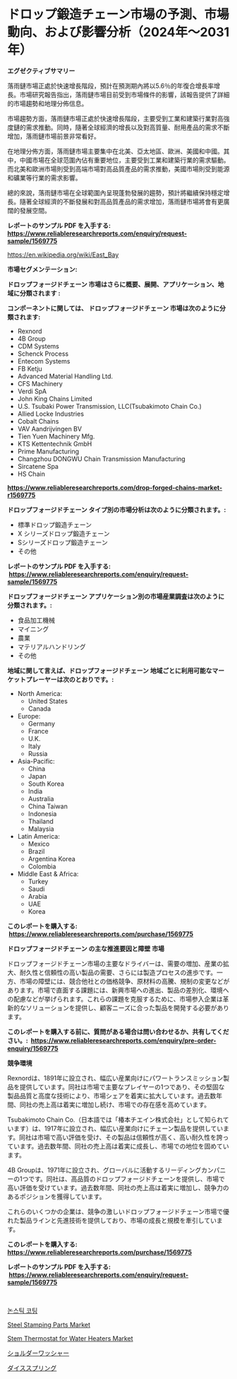 <p><h1>ドロップ鍛造チェーン市場の予測、市場動向、および影響分析（2024年〜2031年）</h1></p><p><strong>エグゼクティブサマリー</strong></p>
<p><p>落雨鏈市場正處於快速增長階段，預計在預測期內將以5.6％的年復合增長率增長。市場研究報告指出，落雨鏈市場目前受到市場條件的影響，該報告提供了詳細的市場趨勢和地理分佈信息。</p><p>市場趨勢方面，落雨鏈市場正處於快速增長階段，主要受到工業和建築行業對高強度鏈的需求推動。同時，隨著全球經濟的增長以及對高質量、耐用產品的需求不斷增加，落雨鏈市場前景非常看好。</p><p>在地理分佈方面，落雨鏈市場主要集中在北美、亞太地區、歐洲、美國和中國。其中，中國市場在全球范圍內佔有重要地位，主要受到工業和建築行業的需求驅動。而北美和歐洲市場則受到高端市場對高品質產品的需求推動，美國市場則受到能源和礦業等行業的需求影響。</p><p>總的來說，落雨鏈市場在全球範圍內呈現蓬勃發展的趨勢，預計將繼續保持穩定增長。隨著全球經濟的不斷發展和對高品質產品的需求增加，落雨鏈市場將會有更廣闊的發展空間。</p></p>
<p><strong>レポートのサンプル PDF を入手する: <a href="https://www.reliableresearchreports.com/enquiry/request-sample/1569775">https://www.reliableresearchreports.com/enquiry/request-sample/1569775</a></strong></p>
<p><a href="https://en.wikipedia.org/wiki/East_Bay">https://en.wikipedia.org/wiki/East_Bay</a></p>
<p><strong>市場セグメンテーション:</strong></p>
<p><strong> ドロップフォージドチェーン 市場はさらに概要、展開、アプリケーション、地域に分類されます :</strong></p>
<p><strong>コンポーネントに関しては、 ドロップフォージドチェーン 市場は次のように分類されます: &nbsp;</strong></p>
<p><ul><li>Rexnord</li><li>4B Group</li><li>CDM Systems</li><li>Schenck Process</li><li>Entecom Systems</li><li>FB Ketju</li><li>Advanced Material Handling Ltd.</li><li>CFS Machinery</li><li>Verdi SpA</li><li>John King Chains Limited</li><li>U.S. Tsubaki Power Transmission, LLC(Tsubakimoto Chain Co.)</li><li>Allied Locke Industries</li><li>Cobalt Chains</li><li>VAV Aandrijvingen BV</li><li>Tien Yuen Machinery Mfg.</li><li>KTS Kettentechnik GmbH</li><li>Prime Manufacturing</li><li>Changzhou DONGWU Chain Transmission Manufacturing</li><li>Sircatene Spa</li><li>HS Chain</li></ul></p>
<p><strong><a href="https://www.reliableresearchreports.com/drop-forged-chains-market-r1569775">https://www.reliableresearchreports.com/drop-forged-chains-market-r1569775</a></strong></p>
<p><strong> ドロップフォージドチェーン タイプ別の市場分析は次のように分類されます。:</strong></p>
<p><ul><li>標準ドロップ鍛造チェーン</li><li>X シリーズドロップ鍛造チェーン</li><li>Sシリーズドロップ鍛造チェーン</li><li>その他</li></ul></p>
<p><strong>レポートのサンプル PDF を入手する: &nbsp;<a href="https://www.reliableresearchreports.com/enquiry/request-sample/1569775">https://www.reliableresearchreports.com/enquiry/request-sample/1569775</a></strong></p>
<p><strong> ドロップフォージドチェーン アプリケーション別の市場産業調査は次のように分類されます。:</strong></p>
<p><ul><li>食品加工機械</li><li>マイニング</li><li>農業</li><li>マテリアルハンドリング</li><li>その他</li></ul></p>
<p><strong>地域に関して言えば、ドロップフォージドチェーン 地域ごとに利用可能なマーケットプレーヤーは次のとおりです。:</strong></p>
<p><ul>
    <li>
        North America:
        <ul>
            <li>United States</li>
            <li>Canada</li>
        </ul>
    </li>
    <li>
        Europe:
        <ul>
            <li>Germany</li>
            <li>France</li>
            <li>U.K.</li>
            <li>Italy</li>
            <li>Russia</li>
        </ul>
    </li>
    <li>
        Asia-Pacific:
        <ul>
            <li>China</li>
            <li>Japan</li>
            <li>South Korea</li>
            <li>India</li>
            <li>Australia</li>
            <li>China Taiwan</li>
            <li>Indonesia</li>
            <li>Thailand</li>
            <li>Malaysia</li>
        </ul>
    </li>
    <li>
        Latin America:
        <ul>
            <li>Mexico</li>
            <li>Brazil</li>
            <li>Argentina Korea</li>
            <li>Colombia</li>
        </ul>
    </li>
    <li>
        Middle East & Africa:
        <ul>
            <li>Turkey</li>
            <li>Saudi</li>
            <li>Arabia</li>
            <li>UAE</li>
            <li>Korea</li>
        </ul>
    </li>
    </ul></p>
<p><strong>このレポートを購入する: &nbsp;<a href="https://www.reliableresearchreports.com/purchase/1569775">https://www.reliableresearchreports.com/purchase/1569775</a></strong></p>
<p><strong>ドロップフォージドチェーン の主な推進要因と障壁 市場</strong></p>
<p><p>ドロップフォージドチェーン市場の主要なドライバーは、需要の増加、産業の拡大、耐久性と信頼性の高い製品の需要、さらには製造プロセスの進歩です。一方、市場の障壁には、競合他社との価格競争、原材料の高騰、規制の変更などがあります。市場で直面する課題には、新興市場への進出、製品の差別化、環境への配慮などが挙げられます。これらの課題を克服するために、市場参入企業は革新的なソリューションを提供し、顧客ニーズに合った製品を開発する必要があります。</p></p>
<p><strong>このレポートを購入する前に、質問がある場合は問い合わせるか、共有してください。:&nbsp; <a href="https://www.reliableresearchreports.com/enquiry/pre-order-enquiry/1569775">https://www.reliableresearchreports.com/enquiry/pre-order-enquiry/1569775</a></strong></p>
<p><strong>競争環境</strong></p>
<p><p>Rexnordは、1891年に設立され、幅広い産業向けにパワートランスミッション製品を提供しています。同社は市場で主要なプレイヤーの1つであり、その堅固な製品品質と高度な技術により、市場シェアを着実に拡大しています。過去数年間、同社の売上高は着実に増加し続け、市場での存在感を高めています。</p><p>Tsubakimoto Chain Co.（日本語では「椿本チエイン株式会社」として知られています）は、1917年に設立され、幅広い産業向けにチェーン製品を提供しています。同社は市場で高い評価を受け、その製品は信頼性が高く、高い耐久性を誇っています。過去数年間、同社の売上高は着実に成長し、市場での地位を固めています。</p><p>4B Groupは、1971年に設立され、グローバルに活動するリーディングカンパニーの1つです。同社は、高品質のドロップフォージドチェーンを提供し、市場で高い評価を受けています。過去数年間、同社の売上高は着実に増加し、競争力のあるポジションを獲得しています。</p><p>これらのいくつかの企業は、競争の激しいドロップフォージドチェーン市場で優れた製品ラインと先進技術を提供しており、市場の成長と規模を牽引しています。</p></p>
<p><strong>このレポートを購入する: &nbsp; <a href="https://www.reliableresearchreports.com/purchase/1569775">https://www.reliableresearchreports.com/purchase/1569775</a></strong></p>
<p><strong>レポートのサンプル PDF を入手する: &nbsp;<a href="https://www.reliableresearchreports.com/enquiry/request-sample/1569775">https://www.reliableresearchreports.com/enquiry/request-sample/1569775</a></strong><strong></strong></p>
<p>&nbsp;</p>
<p><p><a href="https://github.com/dollarearner151/Market-Research-Report-List-1/blob/main/1004275168112.md">논스틱 코팅</a></p><p><a href="https://github.com/mateobossinovero/Market-Research-Report-List-1/blob/main/steel-stamping-parts-market.md">Steel Stamping Parts Market</a></p><p><a href="https://github.com/RoccoManning/Market-Research-Report-List-5/blob/main/stem-thermostat-for-water-heaters-market.md">Stem Thermostat for Water Heaters Market</a></p><p><a href="https://github.com/DanykaKilback/Market-Research-Report-List-1/blob/main/5771834156864.md">ショルダーワッシャー</a></p><p><a href="https://github.com/mohamedbakry57/Market-Research-Report-List-4/blob/main/6964921156865.md">ダイススプリング</a></p></p>